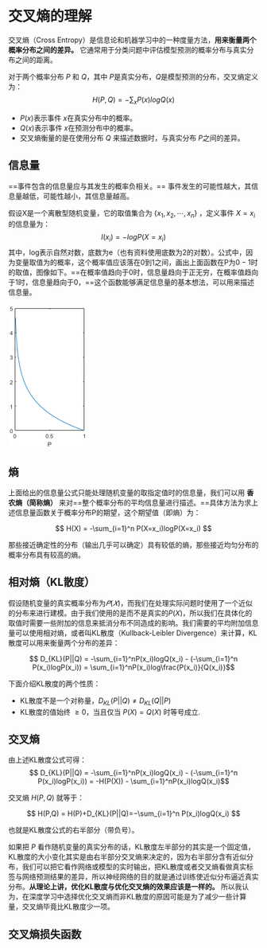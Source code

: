 # 交叉熵的理解

交叉熵（Cross Entropy）是信息论和机器学习中的一种度量方法，**用来衡量两个概率分布之间的差异。** 它通常用于分类问题中评估模型预测的概率分布与真实分布之间的距离。

对于两个概率分布 $P$ 和 $Q$，其中 $P$是真实分布，$Q$是模型预测的分布，交叉熵定义为：
 $$ H(P,Q) = -\sum_x P(x)logQ(x) $$
 - $P(x)$表示事件 $x$在真实分布中的概率。
 - $Q(x)$表示事件 $x$在预测分布中的概率。
 - 交叉熵衡量的是在使用分布 $Q$ 来描述数据时，与真实分布 $P$之间的差异。

## 信息量
==事件包含的信息量应与其发生的概率负相关。==
事件发生的可能性越大，其信息量越低，可能性越小，其信息量越高。

假设X是一个离散型随机变量，它的取值集合为 $\{x_1, x_2,\cdots , x_n\}$
，定义事件 $X=x_i$ 的信息量为：
$$ I(x_i) = -logP(X=x_i) $$
其中，log表示自然对数，底数为e（也有资料使用底数为2的对数）。公式中，因为变量取值为的概率，这个概率值应该落在0到1之间，画出上面函数在P为$0-1$时的取值，图像如下。==在概率值趋向于0时，信息量趋向于正无穷，在概率值趋向于1时，信息量趋向于0，==这个函数能够满足信息量的基本想法，可以用来描述信息量。

<img src="img/self-information.png" style="zoom:100%;" />

## 熵

上面给出的信息量公式只能处理随机变量的取指定值时的信息量，我们可以用 **香农熵（简称熵）** 来对==整个概率分布的平均信息量进行描述。==具体方法为求上述信息量函数关于概率分布P的期望，这个期望值（即熵）为：

$$ H(X) = -\sum_{i=1}^n P(X=x_i)logP(X=x_i)  $$

那些接近确定性的分布（输出几乎可以确定）具有较低的熵，那些接近均匀分布的概率分布具有较高的熵。

## 相对熵（KL散度）
假设随机变量的真实概率分布为$𝑃(𝑋)$，而我们在处理实际问题时使用了一个近似的分布来进行建模。由于我们使用的是而不是真实的$P(X)$，所以我们在具体化的取值时需要一些附加的信息来抵消分布不同造成的影响。我们需要的平均附加信息量可以使用相对熵，或者叫KL散度（Kullback-Leibler Divergence）来计算，KL散度可以用来衡量两个分布的差异：

$$ D_{KL}(P||Q) = -\sum_{i=1}^nP(x_i)logQ(x_i) - (-\sum_{i=1}^n P(x_i)logP(x_i)) = \sum_{i=1}^nP(x_i)log\frac{P(x_i)}{Q(x_i)}$$

下面介绍KL散度的两个性质：

- KL散度不是一个对称量，$D_{KL}(P\left | \right |Q)\neq D_{KL}(Q\left | \right |P)$
- KL散度的值始终 $\geqslant0$，当且仅当 $P(X)=Q(X)$ 时等号成立.

## 交叉熵

由上述KL散度公式可得：
$$ D_{KL}(P||Q) = -\sum_{i=1}^nP(x_i)logQ(x_i) - (-\sum_{i=1}^n P(x_i)logP(x_i)) = -H(P(X)) -  \sum_{i=1}^nP(x_i)logQ(x_i)$$

交叉熵 $H(P,Q)$ 就等于：

$$ H(P,Q) = H(P)+D_{KL}(P||Q)=−\sum_{i=1}^n P(x_i)logQ(x_i)  $$

也就是KL散度公式的右半部分（带负号）。

如果把 $P$ 看作随机变量的真实分布的话，KL散度左半部分的其实是一个固定值，KL散度的大小变化其实是由右半部分交叉熵来决定的，因为右半部分含有近似分布，我们可以把它看作网络或模型的实时输出，把KL散度或者交叉熵看做真实标签与网络预测结果的差异，所以神经网络的目的就是通过训练使近似分布逼近真实分布。**从理论上讲，优化KL散度与优化交叉熵的效果应该是一样的。** 所以我认为，在深度学习中选择优化交叉熵而非KL散度的原因可能是为了减少一些计算量，交叉熵毕竟比KL散度少一项。

## 交叉熵损失函数